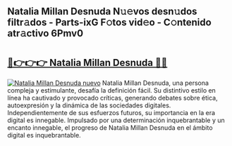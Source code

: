 ## Natalia Millan Desnuda N𝚞𝚎vos desn𝚞dos filtr𝚊dos - Parts-ixG F𝚘tos vid𝚎o - C𝚘ntenido atr𝚊ctivo 6Pmv0

# <h2><a href="http://mb1fwmm.tromn.icu/?c=Natalia+Millan+Desnuda">🔗👉👉👉 Natalia Millan Desnuda 🔗🔗</a></h2>

[![Natalia Millan Desnuda nuevo](https://i.imgur.com/pEAQMta.gif)](http://mb1fwmm.tromn.icu/?c=Natalia+Millan+Desnuda)
Natalia Millan Desnuda, una persona compleja y estimulante, desafía la definición fácil. Su distintivo estilo en línea ha cautivado y provocado críticas, generando debates sobre ética, autoexpresión y la dinámica de las sociedades digitales. Independientemente de sus esfuerzos futuros, su importancia en la era digital es innegable. Impulsado por una determinación inquebrantable y un encanto innegable, el progreso de Natalia Millan Desnuda en el ámbito digital es inquebrantable.
